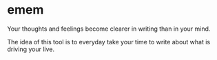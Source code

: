 # emem

Your thoughts and feelings become clearer in writing than in your mind.

The idea of this tool is to everyday take your time to write about what 
is driving your live. 